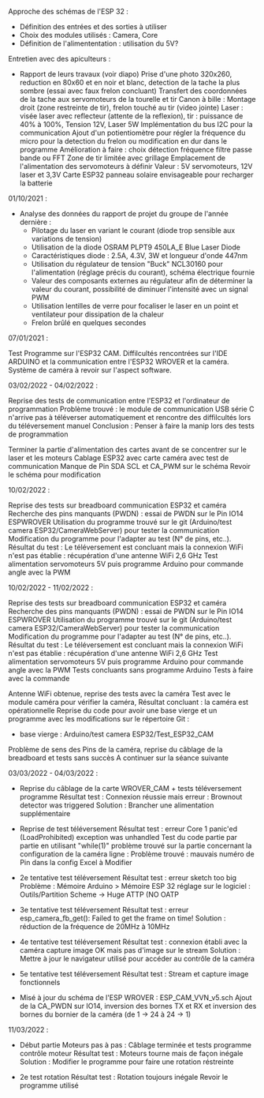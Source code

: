 Approche des schémas de l'ESP 32 :
  - Définition des entrées et des sorties à utiliser
  - Choix des modules utilisés : Camera, Core
  - Définition de l'alimententation : utilisation du 5V?


Entretien avec des apiculteurs :
  - Rapport de leurs travaux (voir diapo)
  Prise d'une photo 320x260, reduction en 80x60 et en noir et blanc, detection de la tache la plus sombre (essai avec faux frelon concluant)
  Transfert des coordonnées de la tache aux servomoteurs de la tourelle et tir
  Canon à bille : Montage droit (zone restreinte de tir), frelon touché au tir (video jointe)
  Laser : visée laser avec reflecteur (attente de la reflexion), tir : puissance de 40% à 100%, Tension 12V, Laser 5W
  Implémentation du bus I2C pour la communication
  Ajout d'un potientiomètre pour régler la fréquence du micro pour la detection du frelon ou modification en dur dans le programme
  Amélioration à faire : choix détection fréquence filtre passe bande ou FFT
  Zone de tir limitée avec grillage
  Emplacement de l'alimentation des servomoteurs à définir 
  Valeur : 5V servomoteurs, 12V laser et 3,3V Carte ESP32 panneau solaire envisageable pour recharger la batterie





01/10/2021 :

- Analyse des données du rapport de projet du groupe de l'année dernière :
	+ Pilotage du laser en variant le courant (diode trop sensible aux variations de tension)
	+ Utilisation de la diode OSRAM PLPT9 450LA_E Blue Laser Diode
	+ Caractéristiques diode : 2.5A, 4.3V, 3W et longueur d'onde 447nm
	+ Utilisation du régulateur de tension "Buck" NCL30160 pour l'alimentation (réglage précis du courant), schéma électrique fournie
	+ Valeur des composants externes au régulateur afin de déterminer la valeur du courant, possibilité de diminuer l'intensité avec un signal PWM
	+ Utilisation lentilles de verre pour focaliser le laser en un point et ventilateur pour dissipation de la chaleur
	+ Frelon brûlé en quelques secondes


07/01/2021 :

Test Programme sur l'ESP32 CAM. 
Diffilcultés rencontrées sur l'IDE ARDUINO et la communication entre l'ESP32 WROVER et la caméra. 
Système de caméra à revoir sur l'aspect software.

03/02/2022 - 04/02/2022 :

Reprise des tests de communication entre l'ESP32 et l'ordinateur de programmation 
Problème trouvé : le module de communication USB série C n'arrive pas à téléverser automatiquement et rencontre des diffilcultés lors du téléversement manuel
Conclusion : Penser à faire la manip lors des tests de programmation

Terminer la partie d'alimentation des cartes avant de se concentrer sur le laser et les moteurs
Cablage ESP32 avec carte caméra avec test de communication Manque de Pin SDA SCL et CA_PWM sur le schéma
Revoir le schéma pour modification

10/02/2022 :

Reprise des tests sur breadboard communication ESP32 et caméra 
Recherche des pins manquants (PWDN) : essai de PWDN sur le Pin IO14 ESPWROVER
Utilisation du programme trouvé sur le git (Arduino/test camera ESP32/CameraWebServer) pour tester la communication
Modification du programme pour l'adapter au test (N° de pins, etc..).
Résultat du test : Le téléversement est concluant mais la connexion WiFi n'est pas établie : récupération d'une antenne WiFi 2,6 GHz 
Test alimentation servomoteurs 5V puis programme Arduino pour commande angle avec la PWM

10/02/2022 - 11/02/2022 :

Reprise des tests sur breadboard communication ESP32 et caméra 
Recherche des pins manquants (PWDN) : essai de PWDN sur le Pin IO14 ESPWROVER
Utilisation du programme trouvé sur le git (Arduino/test camera ESP32/CameraWebServer) pour tester la communication
Modification du programme pour l'adapter au test (N° de pins, etc..).
Résultat du test : Le téléversement est concluant mais la connexion WiFi n'est pas établie : récupération d'une antenne WiFi 2,6 GHz 
Test alimentation servomoteurs 5V puis programme Arduino pour commande angle avec la PWM
Tests concluants sans programme Arduino Tests à faire avec la commande

Antenne WiFi obtenue, reprise des tests avec la caméra
Test avec le module caméra pour vérifier la caméra, Résultat concluant : la caméra est opérationnelle
Reprise du code pour avoir une base vierge et un programme avec les modifications sur le répertoire Git :
- base vierge : Arduino/test camera ESP32/Test_ESP32_CAM

Problème de sens des Pins de la caméra, reprise du câblage de la breadboard et tests sans succès A continuer sur la séance suivante

03/03/2022 - 04/03/2022 :

- Reprise du câblage de la carte WROVER_CAM + tests téléversement programme
	Résultat test : Connexion réussie mais erreur : Brownout detector was triggered
	Solution : Brancher une alimentation supplémentaire

- Reprise de test téléversement
	Résultat test : erreur Core 1 panic'ed (LoadProhibited) exception was unhandled
	Test du code partie par partie en utilisant "while(1)" problème trouvé sur la partie concernant la configuration de la caméra ligne : 
	Problème trouvé : mauvais numéro de Pin dans la config Excel à Modifier

- 2e tentative test téléversement
	Résultat test : erreur sketch too big
	Problème : Mémoire Arduino > Mémoire ESP 32 réglage sur le logiciel : Outils/Partition Scheme -> Huge ATTP (NO OATP

- 3e tentative test téléversement
	Résultat test : erreur esp_camera_fb_get(): Failed to get the frame on time!
	Solution : réduction de la fréquence de 20MHz à 10MHz

- 4e tentative test téléversement
	Résultat test : connexion établi avec la caméra capture image OK mais pas d'image sur le stream
	Solution : Mettre à jour le navigateur utilisé pour accéder au contrôle de la caméra

- 5e tentative test téléversement
	Résultat test : Stream et capture image fonctionnels 

- Misé à jour du schéma de l'ESP WROVER : ESP_CAM_VVN_v5.sch
	Ajout de la CA_PWDN sur IO14, inversion des bornes TX et RX et inversion des bornes du bornier de la caméra (de 1 -> 24 à 24 -> 1)

11/03/2022 :

- Début partie Moteurs pas à pas : Câblage terminée et tests programme contrôle moteur
	Résultat test : Moteurs tourne mais de façon inégale
	Solution : Modifier le programme pour faire une rotation réstreinte
	
- 2e test rotation
	Résultat test : Rotation toujours inégale
	Revoir le programme utilisé
